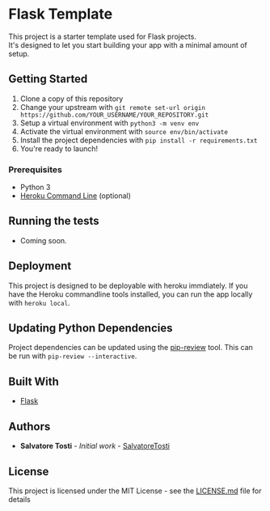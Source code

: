 # Flask Template

This project is a starter template used for Flask projects.  
It's designed to let you start building your app with a minimal amount of setup.

## Getting Started

1. Clone a copy of this repository
2. Change your upstream with `git remote set-url origin https://github.com/YOUR_USERNAME/YOUR_REPOSITORY.git`
3. Setup a virtual environment with `python3 -m venv env`
4. Activate the virtual environment with `source env/bin/activate`
5. Install the project dependencies with `pip install -r requirements.txt`
6. You're ready to launch!

### Prerequisites

* Python 3
* [Heroku Command Line](https://devcenter.heroku.com/categories/command-line) (optional)

## Running the tests

* Coming soon.

## Deployment

This project is designed to be deployable with heroku immdiately.
If you have the Heroku commandline tools installed, you can run the app locally with `heroku local`.

## Updating Python Dependencies

Project dependencies can be updated using the [pip-review](https://github.com/jgonggrijp/pip-review) tool.
This can be run with `pip-review --interactive`.

## Built With

* [Flask](http://flask.pocoo.org/)

## Authors

* **Salvatore Tosti** - *Initial work* - [SalvatoreTosti](https://github.com/SalvatoreTosti)

## License

This project is licensed under the MIT License - see the [LICENSE.md](LICENSE.md) file for details
